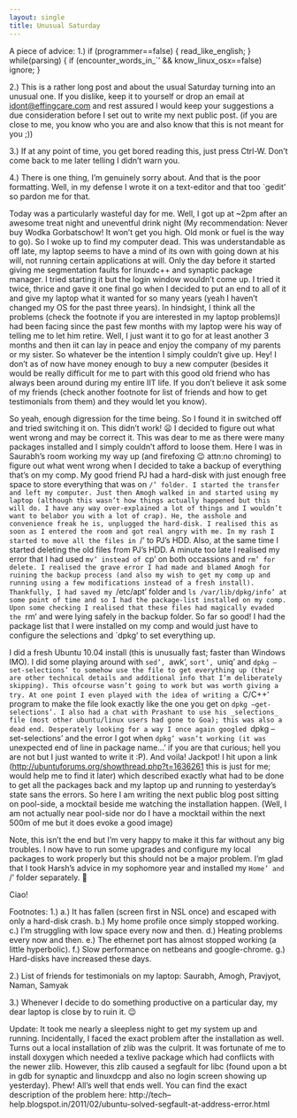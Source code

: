 ```yaml
---
layout: single
title: Unusual Saturday
---
```



A piece of advice:
1.)
if (programmer==false) {
read_like_english;
}
while(parsing) {
if (encounter_words_in_`’ && know_linux_osx==false) ignore;
}

2.) This is a rather long post and about the usual Saturday turning into an unusual one. If you dislike, keep it to yourself or drop an email at idont@effingcare.com and rest assured I would keep your suggestions a due consideration before I set out to write my next public post. (if you are close to me, you know who you are and also know that this is not meant for you ;))

3.) If at any point of time, you get bored reading this, just press Ctrl-W. Don’t come back to me later telling I didn’t warn you.

4.) There is one thing, I’m genuinely sorry about. And that is the poor formatting. Well, in my defense I wrote it on a text-editor and that too `gedit’ so pardon me for that.

Today was a particularly wasteful day for me. Well, I got up at ~2pm after an awesome treat night and uneventful drink night (My recommendation: Never buy Wodka Gorbatschow! It won’t get you high. Old monk or fuel is the way to go). So I woke up to find my computer dead. This was understandable as off late, my laptop seems to have a mind of its own with going down at his will, not running certain applications at will. Only the day before it started giving me segmentation faults for linuxdc++ and synaptic package manager. I tried starting it but the login window wouldn’t come up. I tried it twice, thrice and gave it one final go when I decided to put an end to all of it and give my laptop what it wanted for so many years (yeah I haven’t changed my OS for the past three years). In hindsight, I think all the problems (check the footnote if you are interested in my laptop problems)I had been facing since the past few months with my laptop were his way of telling me to let him retire. Well, I just want it to go for at least another 3 months and then iit can lay in peace and enjoy the company of my parents or my sister. So whatever be the intention I simply couldn’t give up. Hey! I don’t as of now have money enough to buy a new computer (besides it would be really difficult for me to part with this good old friend who has always been around during my entire IIT life. If you don’t believe it ask some of my friends (check another footnote for list of friends and how to get testimonials from them) and they would let you know).

So yeah, enough digression for the time being. So I found it in switched off and tried switching it on. This didn’t work! 😦 I decided to figure out what went wrong and may be correct it. This was dear to me as there were many packages installed and I simply couldn’t afford to loose them. Here I was in Saurabh’s room working my way up (and firefoxing 😉 attn:no chroming) to figure out what went wrong when I decided to take a backup of everything that’s on my comp. My good friend PJ had a hard-disk with just enough free space to store everything that was on `/’ folder. I started the transfer and left my computer. Just then Amogh walked in and started using my laptop (although this wasn’t how things actually happened but this will do. I have any way over-explained a lot of things and I wouldn’t want to belabor you with a lot of crap). He, the asshole and convenience freak he is, unplugged the hard-disk. I realised this as soon as I entered the room and got real angry with me. In my rash I started to move all the files in `/’ to PJ’s HDD. Also, at the same time I started deleting the old files from PJ’s HDD. A minute too late I realised my error that I had used `mv’ instead of `cp’ on both occassions and `rm’ for delete. I realised the grave error I had made and blamed Amogh for ruining the backup process (and also my wish to get my comp up and running using a few modifications instead of a fresh install). Thankfully, I had saved my `/etc/apt’ folder and `ls /var/lib/dpkg/info’ at some point of time and so I had the package-list installed on my comp. Upon some checking I realised that these files had magically evaded the `rm’ and were lying safely in the backup folder. So far so good! I had the package list that I were installed on my comp and would just have to configure the selections and `dpkg’ to set everything up.

I did a fresh Ubuntu 10.04 install (this is unusually fast; faster than Windows IMO). I did some playing around with `sed’, `awk’, `sort’, `uniq’ and `dpkg –set-selections’ to somehow use the file to get everything up (their are other technical details and additional info that I’m deliberately skipping). This ofcourse wasn’t going to work but was worth giving a try. At one point I even played with the idea of writing a `C/C++’ program to make the file look exactly like the one you get on `dpkg –get-selections’. I also had a chat with Prashant to use his _selections_ file (most other ubuntu/linux users had gone to Goa); this was also a dead end.
Desperately looking for a way I once again googled `dpkg –set-selections’ and the error I got when `dpkg’ wasn’t working (it was `unexpected end of line in package name…’ if you are that curious; hell you are not but I just wanted to write it :P). And voila! Jackpot! I hit upon a link (http://ubuntuforums.org/showthread.php?t=1636261 this is just for me; would help me to find it later) which described exactly what had to be done to get all the packages back and my laptop up and running to yesterday’s state sans the errors. So here I am writing the next public blog post sitting on pool-side, a mocktail beside me watching the installation happen. (Well, I am not actually near pool-side nor do I have a mocktail within the next 500m of me but it does evoke a good image)

Note, this isn’t the end but I’m very happy to make it this far without any big troubles. I now have to run some upgrades and configure my local packages to work properly but this should not be a major problem. I’m glad that I took Harsh’s advice in my sophomore year and installed my `Home’ and `/’ folder separately. 🙂

Ciao!

Footnotes:
1.)
a.) It has fallen (screen first in NSL once) and escaped with only a hard-disk crash.
b.) My home profile once simply stopped working.
c.) I’m struggling with low space every now and then.
d.) Heating problems every now and then.
e.) The ethernet port has almost stopped working (a little hyperbolic).
f.) Slow performance on netbeans and google-chrome.
g.) Hard-disks have increased these days.

2.) List of friends for testimonials on my laptop: Saurabh, Amogh, Pravjyot, Naman, Samyak

3.) Whenever I decide to do something productive on a particular day, my dear laptop is close by to ruin it. 😉

Update: It took me nearly a sleepless night to get my system up and running. Incidentally, I faced the exact problem after the installation as well. Turns out a local installation of zlib was the culprit. It was fortunate of me to install doxygen which needed a texlive package which had conflicts with the newer zlib. However, this zlib caused a segfault for libc (found upon a bt in gdb for synaptic and linuxdcpp and also no login screen showing up yesterday). Phew! All’s well that ends well.
You can find the exact description of the problem here: http://tech–help.blogspot.in/2011/02/ubuntu-solved-segfault-at-address-error.html